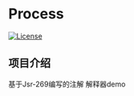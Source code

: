 # Process
[![License](https://img.shields.io/badge/license-MIT-blue.svg)](LICENSE)
## 项目介绍
基于Jsr-269编写的注解 解释器demo
